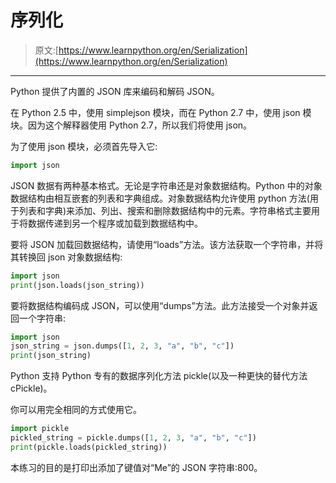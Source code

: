 # 序列化

> 原文:[https://www.learnpython.org/en/Serialization](https://www.learnpython.org/en/Serialization)

* * *

Python 提供了内置的 JSON 库来编码和解码 JSON。

在 Python 2.5 中，使用 simplejson 模块，而在 Python 2.7 中，使用 json 模块。因为这个解释器使用 Python 2.7，所以我们将使用 json。

为了使用 json 模块，必须首先导入它:

```py
import json 
```

JSON 数据有两种基本格式。无论是字符串还是对象数据结构。Python 中的对象数据结构由相互嵌套的列表和字典组成。对象数据结构允许使用 python 方法(用于列表和字典)来添加、列出、搜索和删除数据结构中的元素。字符串格式主要用于将数据传递到另一个程序或加载到数据结构中。

要将 JSON 加载回数据结构，请使用“loads”方法。该方法获取一个字符串，并将其转换回 json 对象数据结构:

```py
import json 
print(json.loads(json_string)) 
```

要将数据结构编码成 JSON，可以使用“dumps”方法。此方法接受一个对象并返回一个字符串:

```py
import json
json_string = json.dumps([1, 2, 3, "a", "b", "c"])
print(json_string) 
```

Python 支持 Python 专有的数据序列化方法 pickle(以及一种更快的替代方法 cPickle)。

你可以用完全相同的方式使用它。

```py
import pickle
pickled_string = pickle.dumps([1, 2, 3, "a", "b", "c"])
print(pickle.loads(pickled_string)) 
```

本练习的目的是打印出添加了键值对“Me”的 JSON 字符串:800。